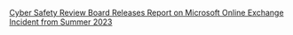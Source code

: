 [Cyber Safety Review Board Releases Report on Microsoft Online Exchange Incident from Summer 2023](https://www.cisa.gov/resources-tools/resources/cyber-safety-review-board-releases-report-microsoft-online-exchange-incident-summer-2023)
